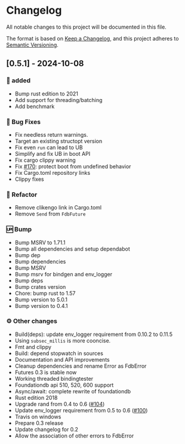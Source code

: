 # Changelog

All notable changes to this project will be documented in this file.

The format is based on [Keep a Changelog](https://keepachangelog.com/en/1.0.0/),
and this project adheres to [Semantic Versioning](https://semver.org/spec/v2.0.0.html).

## [0.5.1] - 2024-10-08

### <!-- 0 -->🚀 added

- Bump rust edition to 2021
- Add support for threading/batching
- Add benchmark

### <!-- 1 -->🐛 Bug Fixes

- Fix needless return warnings.
- Target an existing structopt version
- Fix even `run` can lead to UB
- Simplify and fix UB in boot API
- Fix cargo clippy warning
- Fix [#170](https://github.com/foundationdb-rs/foundationdb-rs/pull/170): protect boot from undefined behavior
- Fix Cargo.toml repository links
- Clippy fixes

### <!-- 2 -->🚜 Refactor

- Remove clikengo link in Cargo.toml
- Remove `Send` from `FdbFuture`

### <!-- 3 -->🆙 Bump

- Bump MSRV to 1.71.1
- Bump all dependencies and setup dependabot
- Bump dep
- Bump dependencies
- Bump MSRV
- Bump msrv for bindgen and env_logger
- Bump deps
- Bump crates version
- Chore: bump rust to 1.57
- Bump version to 5.0.1
- Bump version to 0.4.1

### <!-- 4 -->⚙️ Other changes

- Build(deps): update env_logger requirement from 0.10.2 to 0.11.5
- Using `subsec_millis` is more cooncise.
- Fmt and clippy
- Build: depend stopwatch in sources
- Documentation and API improvements
- Cleanup dependencies and rename Error as FdbError
- Futures 0.3 is stable now
- Working threaded bindingtester
- Foundationdb api 510, 520, 600 support
- Async/await: complete rewrite of foundationdb
- Rust edition 2018
- Upgrade rand from 0.4 to 0.6 ([#104](https://github.com/foundationdb-rs/foundationdb-rs/pull/104))
- Update env_logger requirement from 0.5 to 0.6 ([#100](https://github.com/foundationdb-rs/foundationdb-rs/pull/100))
- Travis on windows
- Prepare 0.3 release
- Update changelog for 0.2
- Allow the association of other errors to FdbError


